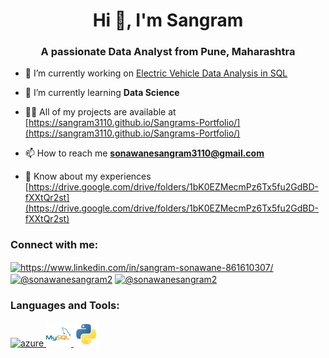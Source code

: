 <h1 align="center">Hi 👋, I'm Sangram</h1>
<h3 align="center">A passionate Data Analyst from Pune, Maharashtra</h3>

- 🔭 I’m currently working on [Electric Vehicle Data Analysis in SQL](https://github.com/Sangram3110/Electric-Vehicle-Data-Analysis-in-SQL)

- 🌱 I’m currently learning **Data Science**

- 👨‍💻 All of my projects are available at [https://sangram3110.github.io/Sangrams-Portfolio/](https://sangram3110.github.io/Sangrams-Portfolio/)

- 📫 How to reach me **sonawanesangram3110@gmail.com**

- 📄 Know about my experiences [https://drive.google.com/drive/folders/1bK0EZMecmPz6Tx5fu2GdBD-fXXtQr2st](https://drive.google.com/drive/folders/1bK0EZMecmPz6Tx5fu2GdBD-fXXtQr2st)

<h3 align="left">Connect with me:</h3>
<p align="left">
<a href="https://linkedin.com/in/https://www.linkedin.com/in/sangram-sonawane-861610307/" target="blank"><img align="center" src="https://raw.githubusercontent.com/rahuldkjain/github-profile-readme-generator/master/src/images/icons/Social/linked-in-alt.svg" alt="https://www.linkedin.com/in/sangram-sonawane-861610307/" height="30" width="40" /></a>
<a href="https://www.hackerrank.com/@sonawanesangram2" target="blank"><img align="center" src="https://raw.githubusercontent.com/rahuldkjain/github-profile-readme-generator/master/src/images/icons/Social/hackerrank.svg" alt="@sonawanesangram2" height="30" width="40" /></a>
<a href="https://www.hackerearth.com/@sonawanesangram2" target="blank"><img align="center" src="https://raw.githubusercontent.com/rahuldkjain/github-profile-readme-generator/master/src/images/icons/Social/hackerearth.svg" alt="@sonawanesangram2" height="30" width="40" /></a>
</p>

<h3 align="left">Languages and Tools:</h3>
<p align="left"> <a href="https://azure.microsoft.com/en-in/" target="_blank" rel="noreferrer"> <img src="https://www.vectorlogo.zone/logos/microsoft_azure/microsoft_azure-icon.svg" alt="azure" width="40" height="40"/> </a> <a href="https://www.mysql.com/" target="_blank" rel="noreferrer"> <img src="https://raw.githubusercontent.com/devicons/devicon/master/icons/mysql/mysql-original-wordmark.svg" alt="mysql" width="40" height="40"/> </a> <a href="https://www.python.org" target="_blank" rel="noreferrer"> <img src="https://raw.githubusercontent.com/devicons/devicon/master/icons/python/python-original.svg" alt="python" width="40" height="40"/> </a> </p>
